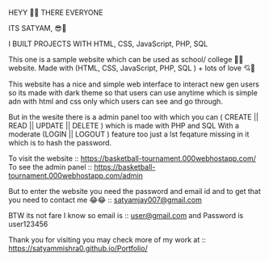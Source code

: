 HEYY 👋👋 THERE EVERYONE

ITS SATYAM, 😎🦾

I BUILT PROJECTS WITH HTML, CSS, JavaScript, PHP, SQL

This one is a sample website which can be used as school/ college 🏫🚸 website.
Made with (HTML, CSS, JavaScript, PHP, SQL ) + lots of love 💘💖

This website has a nice and simple web interface to interact new gen users so its made with dark theme so that users can use anytime which is simple adn with html and css only which users can see and go through.

But in the wesite there is a admin panel too with which you can ( CREATE || READ || UPDATE || DELETE ) which is made with PHP and SQL With a moderate (LOGIN || LOGOUT ) feature too just a lst feqature missing in it which is to hash the password.

To visit the website :: https://basketball-tournament.000webhostapp.com/
To see the admin panel :: https://basketball-tournament.000webhostapp.com/admin

But to enter the website you need the password and email id and to get that you need to contact me 😂😂 :: satyamjay007@gmail.com

BTW its not fare I know so email is :: user@gmail.com and Password is user123456

Thank you for visiting you may check more of my work at :: https://satyammishra0.github.io/Portfolio/